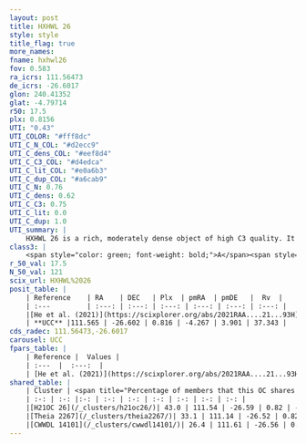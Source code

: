 ```yaml
---
layout: post
title: HXHWL 26
style: style
title_flag: true
more_names: 
fname: hxhwl26
fov: 0.583
ra_icrs: 111.56473
de_icrs: -26.6017
glon: 240.41352
glat: -4.79714
r50: 17.5
plx: 0.8156
UTI: "0.43"
UTI_COLOR: "#fff8dc"
UTI_C_N_COL: "#d2ecc9"
UTI_C_dens_COL: "#eef8d4"
UTI_C_C3_COL: "#d4edca"
UTI_C_lit_COL: "#e0a6b3"
UTI_C_dup_COL: "#a6cab9"
UTI_C_N: 0.76
UTI_C_dens: 0.62
UTI_C_C3: 0.75
UTI_C_lit: 0.0
UTI_C_dup: 1.0
UTI_summary: |
    HXHWL 26 is a rich, moderately dense object of high C3 quality. It is rarely studied in the literature. This object shares a moderate percentage of members with 3 later reported entries.
class3: |
    <span style="color: green; font-weight: bold;">A</span><span style="color: #FFC300; font-weight: bold;">B</span>
r_50_val: 17.5
N_50_val: 121
scix_url: HXHWL%2026
posit_table: |
    | Reference    | RA    | DEC   | Plx  | pmRA  | pmDE   |  Rv  |
    | :---         | :---: | :---: | :---: | :---: | :---: | :---: |
    |[He et al. (2021)](https://scixplorer.org/abs/2021RAA....21...93H) | 111.646 | -26.584 | 0.8 | -4.29 | 3.85 | -- |
    | **UCC** |111.565 | -26.602 | 0.816 | -4.267 | 3.901 | 37.343 | 
cds_radec: 111.56473,-26.6017
carousel: UCC
fpars_table: |
    | Reference |  Values |
    | :---  |  :---:  |
    | [He et al. (2021)](https://scixplorer.org/abs/2021RAA....21...93H) | `AG=0.1, m-M=10.5, logAge=7.44, Z=0.026` |
shared_table: |
    | Cluster | <span title="Percentage of members that this OC shares with the ones listed">%</span>   | RA   | DEC   | Plx   | pmRA  | pmDE  | Rv | UTI |
    | :-: | :-: |:-: | :-: | :-: | :-: | :-: | :-: | :-: |
    |[H21OC 26](/_clusters/h21oc26/)| 43.0 | 111.54 | -26.59 | 0.82 | -4.26 | 3.9 | 37.34 |0.0 |
    |[Theia 2267](/_clusters/theia2267/)| 33.1 | 111.14 | -26.52 | 0.82 | -4.23 | 3.95 | 37.01 |0.2 |
    |[CWWDL 14101](/_clusters/cwwdl14101/)| 26.4 | 111.61 | -26.56 | 0.82 | -4.26 | 3.9 | 38.66 |0.0 |
---
```

